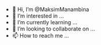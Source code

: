- 👋 Hi, I’m @MaksimManambina
- 👀 I’m interested in ...
- 🌱 I’m currently learning ...
- 💞️ I’m looking to collaborate on ...
- 📫 How to reach me ...

<!---
MaksimManambina/MaksimManambina is a ✨ special ✨ repository because its `README.md` (this file) appears on your GitHub profile.
You can click the Preview link to take a look at your changes.
--->
